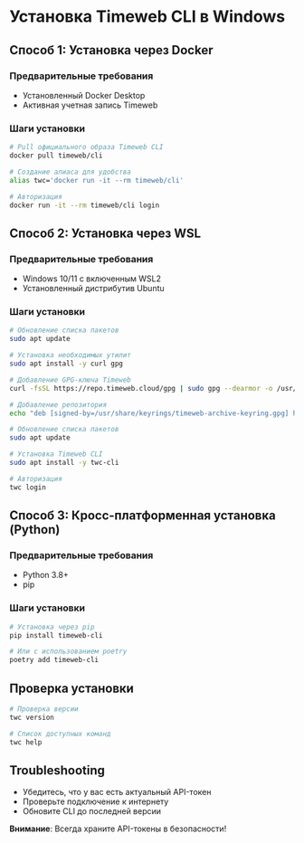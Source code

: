 # Установка Timeweb CLI в Windows

## Способ 1: Установка через Docker

### Предварительные требования
- Установленный Docker Desktop
- Активная учетная запись Timeweb

### Шаги установки
```bash
# Pull официального образа Timeweb CLI
docker pull timeweb/cli

# Создание алиаса для удобства
alias twc='docker run -it --rm timeweb/cli'

# Авторизация
docker run -it --rm timeweb/cli login
```

## Способ 2: Установка через WSL

### Предварительные требования
- Windows 10/11 с включенным WSL2
- Установленный дистрибутив Ubuntu

### Шаги установки
```bash
# Обновление списка пакетов
sudo apt update

# Установка необходимых утилит
sudo apt install -y curl gpg

# Добавление GPG-ключа Timeweb
curl -fsSL https://repo.timeweb.cloud/gpg | sudo gpg --dearmor -o /usr/share/keyrings/timeweb-archive-keyring.gpg

# Добавление репозитория
echo "deb [signed-by=/usr/share/keyrings/timeweb-archive-keyring.gpg] https://repo.timeweb.cloud/debian stable main" | sudo tee /etc/apt/sources.list.d/timeweb.list

# Обновление списка пакетов
sudo apt update

# Установка Timeweb CLI
sudo apt install -y twc-cli

# Авторизация
twc login
```

## Способ 3: Кросс-платформенная установка (Python)

### Предварительные требования
- Python 3.8+
- pip

### Шаги установки
```bash
# Установка через pip
pip install timeweb-cli

# Или с использованием poetry
poetry add timeweb-cli
```

## Проверка установки
```bash
# Проверка версии
twc version

# Список доступных команд
twc help
```

## Troubleshooting
- Убедитесь, что у вас есть актуальный API-токен
- Проверьте подключение к интернету
- Обновите CLI до последней версии

**Внимание**: Всегда храните API-токены в безопасности!
